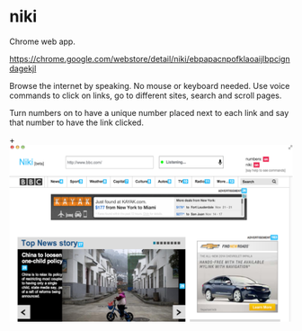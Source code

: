 niki
====

Chrome web app.

https://chrome.google.com/webstore/detail/niki/ebpapacnpofklaoaijlbpcigndagekjl

Browse the internet by speaking. No mouse or keyboard needed.
Use voice commands to click on links, go to different sites, search and scroll pages.

Turn numbers on to have a unique number placed next to each link and say that number to have the link clicked.

+![Alt text](https://raw.githubusercontent.com/ronanmoynihan/niki/master/assets/s1.png?raw=true "Optional Title")
